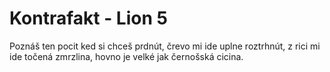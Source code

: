 # Kontrafakt - Lion 5
Poznáš ten pocit ked si chceš prdnút,
črevo mi ide uplne roztrhnút,
z rici mi ide točená zmrzlina,
hovno je velké jak černošská cicina.
